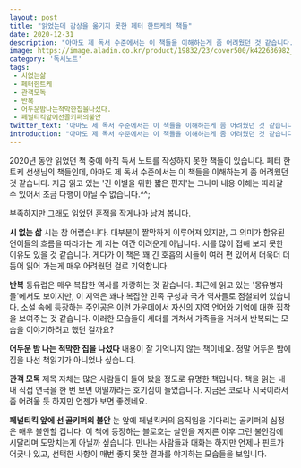 ```yaml
---
layout: post
title: "읽었는데 감상을 옮기지 못한 페터 한트케의 책들"
date: 2020-12-31
description: "아마도 제 독서 수준에서는 이 책들을 이해하는게 좀 어려웠던 것 같습니다."
image: https://image.aladin.co.kr/product/19832/23/cover500/k422636982_1.jpg
category: '독서노트'
tags: 
 - 시없는삶
 - 페터한트케
 - 관객모독
 - 반복
 - 어두운밤나는적막한집을나섰다.
 - 페널티킥앞에선골키퍼의불안
twitter_text: '아마도 제 독서 수준에서는 이 책들을 이해하는게 좀 어려웠던 것 같습니다.'
introduction: "아마도 제 독서 수준에서는 이 책들을 이해하는게 좀 어려웠던 것 같습니다."
---
```


2020년 동안 읽었던 책 중에 아직 독서 노트를 작성하지 못한 책들이 있습니다. 페터 한트케 선생님의 책들인데, 아마도 제 독서 수준에서는 이 책들을 이해하는게 좀 어려웠던 것 같습니다. 지금 읽고 있는 '긴 이별을 위한 짧은 편지'는 그나마 내용 이해는 따라갈 수 있어서 조금 다행이 아닐 수 없습니다.^^;

부족하지만 그래도 읽었던 흔적을 작게나마 남겨 봅니다.


**시 없는 삷**
시는 참 어렵습니다. 대부분이 짤막하게 이루어져 있지만, 그 의미가 함유된 언어들의 흐름을 따라가는 게 저는 여간 어려운게 아닙니다. 시를 많이 접해 보지 못한 이유도 있을 것 같습니다. 게다가 이 책은 꽤 긴 호흡의 시들이 여러 편 있어서 더욱더 더듬어 읽어 가는게 매우 어려웠던 걸로 기억합니다.


**반복**
동유럽은 매우 복잡한 역사를 자랑하는 것 같습니다. 최근에 읽고 있는 '몽유병자들'에서도 보이지만, 이 지역은 꽤나 복잡한 민족 구성과 국가 역사들로 점철되어 있습니다. 소설 속에 등장하는 주인공은 이런 가운데에서 자신의 지역 언어와 기억에 대한 집착을 보여주는 것 같습니다. 이러한 모습들이 세대를 거쳐서 가족들을 거쳐서 반복되는 모습을 이야기하려고 했던 걸까요?


**어두운 밤 나는 적막한 집을 나섰다**
내용이 잘 기억나지 않는 책이네요. 정말 어두운 밤에 집을 나선 책읽기가 아니었나 싶습니다.


**관객 모독**
제목 자체는 많은 사람들이 들어 봤을 정도로 유명한 책입니다. 책을 읽는 내내 직접 연극을 한 번 보면 어떨까라는 호기심이 들었습니다. 지금은 코로나 시국이라서 좀 어려울 듯 하지만 언젠가 보면 좋겠네요.


**페널티킥 앞에 선 골키퍼의 불안**
눈 앞에 페널킥커의 움직임을 기다리는 골키퍼의 심정은 매우 불안할 겁니다. 이 책에 등장하는 블로호는 살인을 저지른 이후 그런 불안감에 시달리며 도망치는게 아닐까 싶습니다. 만나는 사람들과 대화는 하지만 언제나 핀트가 어긋나 있고, 선택한 사항이 매번 좋지 못한 결과를 야기하는 모습들을 보입니다.